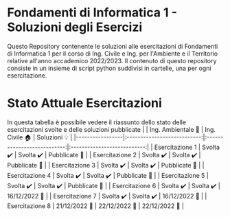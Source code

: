 # Fondamenti di Informatica 1 - Soluzioni degli Esercizi
Questo Repository contenente le soluzioni alle esercitazioni di Fondamenti di Informatica 1 per il corso di Ing. Civile e Ing. per l'Ambiente e il Territorio relative all'anno accademico 2022/2023.
Il contenuto di questo repository consiste in un insieme di script python suddivisi in cartelle, una per ogni esercitazione.

# Stato Attuale Esercitazioni
In questa tabella è possibile vedere il riassunto dello stato delle esercitazioni svolte e delle soluzioni pubblicate
|                 |  Ing. Ambientale :seedling: |     Ing. Civile :house:     |      Soluzioni :bulb:       |
|-----------------|:---------------------------:|:---------------------------:|:---------------------------:|
| Esercitazione 1 |  Svolta :heavy_check_mark:  |  Svolta :heavy_check_mark:  |    Pubblicate :paperclip:   |
| Esercitazione 2 |  Svolta :heavy_check_mark:  |  Svolta :heavy_check_mark:  |    Pubblicate :paperclip:   |
| Esercitazione 3 |  Svolta :heavy_check_mark:  |  Svolta :heavy_check_mark:  |    Pubblicate :paperclip:   |
| Esercitazione 4 |  Svolta :heavy_check_mark:  |  Svolta :heavy_check_mark:  |    Pubblicate :paperclip:   |
| Esercitazione 5 |  Svolta :heavy_check_mark:  |  Svolta :heavy_check_mark:  |    Pubblicate :paperclip:   |
| Esercitazione 6 |  Svolta :heavy_check_mark:  |  Svolta :heavy_check_mark:  |    16/12/2022 :date: |
| Esercitazione 7 |  Svolta :heavy_check_mark:  |  Svolta :heavy_check_mark:  |    16/12/2022 :date: |
| Esercitazione 8 |  21/12/2022 :date:          |  22/12/2022 :date:          |    22/12/2022 :date: |
